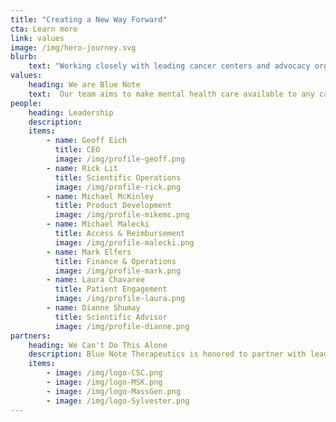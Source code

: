 ```yaml
---
title: "Creating a New Way Forward"
cta: Learn more
link: values
image: /img/hero-journey.svg
blurb:
    text: "Working closely with leading cancer centers and advocacy organizations, Blue Note is creating clinically-validated, FDA-approved digital devices for reducing cancer-related distress."
values:
    heading: We are Blue Note
    text:  Our team aims to make mental health care available to any cancer patient, at any time, on patients’ own mobile devices. Cancer patients and leading clinicians are our partners in developing programs that are highly effective and engaging, so that it's easier for patients to stick with them.
people:
    heading: Leadership
    description: 
    items:
        - name: Geoff Eich
          title: CEO
          image: /img/profile-geoff.png
        - name: Rick Lit
          title: Scientific Operations
          image: /img/profile-rick.png
        - name: Michael McKinley
          title: Product Development
          image: /img/profile-mikemc.png
        - name: Michael Malecki
          title: Access & Reimbursement
          image: /img/profile-malecki.png
        - name: Mark Elfers
          title: Finance & Operations
          image: /img/profile-mark.png
        - name: Laura Chavaree
          title: Patient Engagement
          image: /img/profile-laura.png
        - name: Dianne Shumay
          title: Scientific Advisor
          image: /img/profile-dianne.png
partners:
    heading: We Can't Do This Alone
    description: Blue Note Therapeutics is honored to partner with leading cancer care organizations in our quest to help cancer patients live better.
    items:
        - image: /img/logo-CSC.png
        - image: /img/logo-MSK.png
        - image: /img/logo-MassGen.png
        - image: /img/logo-Sylvester.png
---
```



